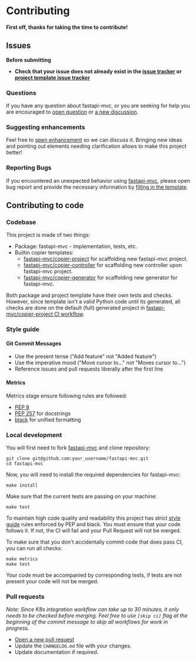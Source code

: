 # Contributing

**First off, thanks for taking the time to contribute!**

## Issues

**Before submitting**

* **Check that your issue does not already exist in the [issue tracker](https://github.com/fastapi-mvc/fastapi-mvc/issues) or [project template issue tracker](https://github.com/fastapi-mvc/cookiecutter/issues)**

### Questions

If you have any question about fastapi-mvc, or you are seeking for help you are encouraged to [open question](https://github.com/fastapi-mvc/fastapi-mvc/issues/new?assignees=&labels=question&template=question.md&title=) or [a new discussion](https://github.com/fastapi-mvc/fastapi-mvc/discussions/new).

### Suggesting enhancements

Feel free to [open enhancement](https://github.com/fastapi-mvc/fastapi-mvc/issues/new?assignees=&labels=enhancement%2C+triage&template=feature-request.md&title=) so we can discuss it. Bringing new ideas and pointing out elements needing clarification allows to make this project better!

### Reporting Bugs

If you encountered an unexpected behavior using [fastapi-mvc](https://github.com/fastapi-mvc/fastapi-mvc), please open bug report and provide the necessary information by [filling in the template](https://github.com/fastapi-mvc/fastapi-mvc/issues/new?assignees=&labels=bug%2C+triage&template=bug-report.md&title=).

## Contributing to code

### Codebase

This project is made of two things:

* Package: fastapi-mvc - implementation, tests, etc.
* Builtin copier templates: 
  * [fastapi-mvc/copier-project](https://github.com/fastapi-mvc/copier-project) for scaffolding new fastapi-mvc project.
  * [fastapi-mvc/copier-controller](https://github.com/fastapi-mvc/copier-controller) for scaffolding new controller upon fastapi-mvc project.
  * [fastapi-mvc/copier-generator](https://github.com/fastapi-mvc/copier-generator) for scaffolding new generator for fastapi-mvc.

Both package and project template have their own tests and checks. However, since template isn't a valid Python code until its generated, all checks are done on the default (full) generated project in [fastapi-mvc/copier-project CI workflow](https://github.com/fastapi-mvc/copier-project/actions/workflows/main.yml).

### Style guide

#### Git Commit Messages

* Use the present tense ("Add feature" not "Added feature")
* Use the imperative mood ("Move cursor to..." not "Moves cursor to...")
* Reference issues and pull requests liberally after the first line

#### Metrics

Metrics stage ensure following rules are followed:

* [PEP 8](https://www.python.org/dev/peps/pep-0008/)
* [PEP 257](https://www.python.org/dev/peps/pep-0257/) for docstrings
* [black](https://github.com/psf/black) for unified formatting

### Local development

You will first need to fork [fastapi-mvc](https://github.com/fastapi-mvc/fastapi-mvc) and clone repository:

```shell
git clone git@github.com:your_username/fastapi-mvc.git
cd fastapi-mvc
```
Now, you will need to install the required dependencies for fastapi-mvc:
```shell
make install
```
Make sure that the current tests are passing on your machine:
```shell
make test
```

To maintain high code quality and readability this project has strict [style guide](#style-guide) rules enforced by PEP and black.
You must ensure that your code follows it. If not, the CI will fail and your Pull Request will not be merged.

To make sure that you don't accidentally commit code that does pass CI, you can run all checks:
```shell
make metrics
make test
```

Your code must be accompanied by corresponding tests, if tests are not present your code will not be merged.

### Pull requests

*Note: Since K8s integration workflow can take up to 30 minutes, it only needs to be checked before merging. Feel free to use `[skip ci]` flag at the beginning of the commit message to skip all workflows for work in progress.*

* [Open a new pull request](https://github.com/fastapi-mvc/fastapi-mvc/compare)
* Update the `CHANGELOG.md` file with your changes.
* Update documentation if required.